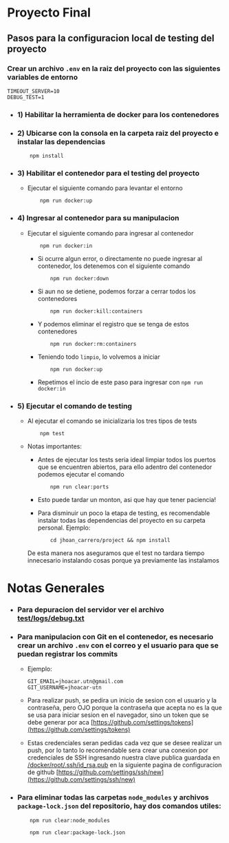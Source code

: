 # Proyecto Final

## Pasos para la configuracion local de testing del proyecto

### Crear un archivo `.env` en la raiz del proyecto con las siguientes variables de entorno

```
TIMEOUT_SERVER=10
DEBUG_TEST=1
```

* ### 1) Habilitar la herramienta de docker para los contenedores
* ### 2) Ubicarse con la consola en la carpeta raiz del proyecto e instalar las dependencias

    ```
        npm install
    ```
    
* ### 3) Habilitar el contenedor para el testing del proyecto
    * Ejecutar el siguiente comando para levantar el entorno
    
        ```
            npm run docker:up
        ```

* ### 4) Ingresar al contenedor para su manipulacion
    * Ejecutar el siguiente comando para ingresar al contenedor

        ```
            npm run docker:in
        ```

        * Si ocurre algun error, o directamente no puede ingresar al contenedor, los detenemos con el siguiente comando

            ```
                npm run docker:down
            ```

        * Si aun no se detiene, podemos forzar a cerrar todos los contenedores

            ```
                npm run docker:kill:containers
            ```

        * Y podemos eliminar el registro que se tenga de estos contenedores

            ```
                npm run docker:rm:containers
            ```

        * Teniendo todo `limpio`, lo volvemos a iniciar

            ```
                npm run docker:up
            ```

        * Repetimos el incio de este paso para ingresar con `npm run docker:in`

* ### 5) Ejecutar el comando de testing
    * Al ejecutar el comando se inicializaria los tres tipos de tests
        
        ```
            npm test
        ```
    
    * Notas importantes: 
        * Antes de ejecutar los tests seria ideal limpiar todos los puertos que se encuentren abiertos, para ello adentro del contenedor podemos ejecutar el comando
            
            ```
                npm run clear:ports
            ```

        * Esto puede tardar un monton, asi que hay que tener paciencia!
        * Para disminuir un poco la etapa de testing, es recomendable
        instalar todas las dependencias del proyecto en su carpeta personal. Ejemplo:

            ```
                cd jhoan_carrero/project && npm install
            ```
        
        De esta manera nos aseguramos que el test no tardara tiempo innecesario instalando cosas porque ya previamente las instalamos

# Notas Generales

* ### Para depuracion del servidor ver el archivo [test/logs/debug.txt](test/logs/debug.txt)

* ### Para manipulacion con Git en el contenedor, es necesario crear un archivo `.env` con el correo y el usuario para que se puedan registrar los commits
    
    * Ejemplo: 
    
        ```
        GIT_EMAIL=jhoacar.utn@gmail.com
        GIT_USERNAME=jhoacar-utn
        ```
    
    * Para realizar push, se pedira un inicio de sesion con el usuario y la contraseña, pero OJO porque la contraseña que acepta no es la que se usa para iniciar sesion en el navegador, sino un token que se debe generar por aca [https://github.com/settings/tokens](https://github.com/settings/tokens)

    * Estas credenciales seran pedidas cada vez que se desee realizar un push, por lo tanto lo recomendable sera crear una conexion por credenciales de SSH ingresando nuestra clave publica guardada en [/docker/root/.ssh/id_rsa.pub](/docker/root/.ssh/id_rsa.pub) en la siguiente pagina de configuracion de github [https://github.com/settings/ssh/new](https://github.com/settings/ssh/new)

* ### Para eliminar todas las carpetas `node_modules` y archivos `package-lock.json` del repositorio, hay dos comandos utiles:

    ```
        npm run clear:node_modules
    ```

    ```
        npm run clear:package-lock.json
    ```

